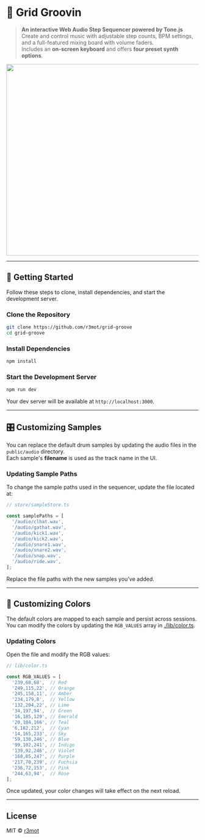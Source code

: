 # 🎵 Grid Groovin  

> **An interactive Web Audio Step Sequencer powered by Tone.js**  
> Create and control music with adjustable step counts, BPM settings, and a full-featured mixing board with volume faders.  
> Includes an **on-screen keyboard** and offers **four preset synth options**.  

<img src="https://github.com/user-attachments/assets/ffc24f59-1858-4fcd-854e-6690464bf377" width="800" height="500" />

---

## 🚀 Getting Started  

Follow these steps to clone, install dependencies, and start the development server.  

### **Clone the Repository**  
```sh
git clone https://github.com/r3mot/grid-groove
cd grid-groove
```

### **Install Dependencies**  
```sh
npm install
```

### **Start the Development Server**  
```sh
npm run dev
```

Your dev server will be available at `http://localhost:3000`.  

---

## 🎛️ Customizing Samples  

You can replace the default drum samples by updating the audio files in the `public/audio` directory.  
Each sample's **filename** is used as the track name in the UI.  

### **Updating Sample Paths**  
To change the sample paths used in the sequencer, update the file located at:  

```js
// store/sampleStore.ts

const samplePaths = [
  '/audio/clhat.wav',
  '/audio/gathat.wav',
  '/audio/kick1.wav',
  '/audio/kick2.wav',
  '/audio/snare1.wav',
  '/audio/snare2.wav',
  '/audio/snap.wav',
  '/audio/ride.wav',
];
```

Replace the file paths with the new samples you’ve added.  

---

## 🎨 Customizing Colors  

The default colors are mapped to each sample and persist across sessions.  
You can modify the colors by updating the `RGB_VALUES` array in [./lib/color.ts](https://github.com/r3mot/grid-groove/blob/main/src/lib/color.ts).  

### **Updating Colors**  
Open the file and modify the RGB values:  

```js
// lib/color.ts

const RGB_VALUES = [
  '239,68,68',  // Red
  '249,115,22', // Orange
  '245,158,11', // Amber
  '234,179,8',  // Yellow
  '132,204,22', // Lime
  '34,197,94',  // Green
  '16,185,129', // Emerald
  '20,184,166', // Teal
  '6,182,212',  // Cyan
  '14,165,233', // Sky
  '59,130,246', // Blue
  '99,102,241', // Indigo
  '139,92,246', // Violet
  '168,85,247', // Purple
  '217,70,239', // Fuchsia
  '236,72,153', // Pink
  '244,63,94',  // Rose
];
```

Once updated, your color changes will take effect on the next reload.

---

## License

MIT © [r3mot](https://github.com/r3mot)
